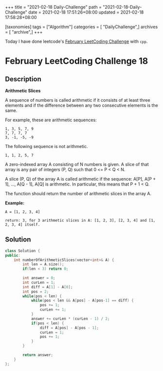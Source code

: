 +++
title = "2021-02-18 Daily-Challenge"
path = "2021-02-18-Daily-Challenge"
date = 2021-02-18 17:51:26+08:00
updated = 2021-02-18 17:58:28+08:00

[taxonomies]
tags = ["Algorithm"]
categories = [ "DailyChallenge",]
archives = [ "archive",]
+++

Today I have done leetcode's [February LeetCoding Challenge](https://leetcode.com/explore/challenge/card/february-leetcoding-challenge-2021/586/week-3-february-15th-february-21st/3644/) with `cpp`.

<!-- more -->

# February LeetCoding Challenge 18

## Description

**Arithmetic Slices**

A sequence of numbers is called arithmetic if it consists of at least three elements and if the difference between any two consecutive elements is the same.

For example, these are arithmetic sequences:

```
1, 3, 5, 7, 9
7, 7, 7, 7
3, -1, -5, -9
```

The following sequence is not arithmetic.

```
1, 1, 2, 5, 7
```

 

A zero-indexed array A consisting of N numbers is given. A slice of that array is any pair of integers (P, Q) such that 0 <= P < Q < N.

A slice (P, Q) of the array A is called arithmetic if the sequence:
A[P], A[P + 1], ..., A[Q - 1], A[Q] is arithmetic. In particular, this means that P + 1 < Q.

The function should return the number of arithmetic slices in the array A.

 

**Example:**

```
A = [1, 2, 3, 4]

return: 3, for 3 arithmetic slices in A: [1, 2, 3], [2, 3, 4] and [1, 2, 3, 4] itself.
```

## Solution

``` cpp
class Solution {
public:
    int numberOfArithmeticSlices(vector<int>& A) {
        int len = A.size();
        if(len < 3) return 0;
        
        int answer = 0;
        int curLen = 1;
        int diff = A[1] - A[0];
        int pos = 2;
        while(pos < len) {
            while(pos < len && A[pos] - A[pos-1] == diff) {
                pos += 1;
                curLen += 1;
            }
            answer += curLen * (curLen - 1) / 2;
            if(pos < len) {
                diff = A[pos] - A[pos - 1];
                curLen = 1;
                pos += 1;
            }
        }
        
        return answer;
    }
};
```